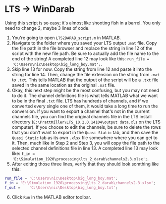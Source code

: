 # LTS → WinDarab

Using this script is so easy; it's almost like shooting fish in a barrel. You only need to change 2, maybe 3 lines of code.

1. You're going to open `LTS2DARAB_script.m` in MATLAB.
2. Navigate to the folder where you saved your LTS output `.mat` file. Copy the file path in the file browser and replace the string in line 12 of the script with the new file path. Be sure to actually add the file name to the end of the string! A completed line 12 may look like this: `run_file = 'C:\Users\nic\Desktop\big_long_boy.mat';`.
3. Skip line 13 for now. Copy the string from line 12 and paste it into the string for line 14. Then, change the file extension on the string from `.mat` to `.txt`. This tells MATLAB that the output of the script will be a `.txt` file saved in the same location as the original `.mat` file.
4. Okay, this next step might be the most confusing, but you may not need to do it. The channel definitions file is what tells MATLAB what we want to be in the final `.txt` file. LTS has hundreds of channels, and if we converted every single one of them, it would take a long time to run the conversion. If you want to export a channel that's not in the current channels file, you can find the original channels file in the LTS install directory (`E:\PrattMiller\LTS_10.2.0.14104\output data.xls` on the LTS computer). If you choose to edit the channels, be sure to delete the rows that you don't want to export in the `Quasi Static` tab, and then save the `Quasi Static` tab as its own `.xlsx` file somewhere where you can get to it. Then, much like in Step 2 and Step 3, you will copy the file path to the selected channel definitions file in line 13. A completed line 13 may look like: `f_in = 'E:\Simulation_1920\processing\lts_2_darab\channels2.3.xlsx';`.
5. After editing those three lines, verify that they should look somthing like this:
```MATLAB
run_file = 'C:\Users\nic\Desktop\big_long_boy.mat';
f_in = 'E:\Simulation_1920\processing\lts_2_darab\channels2.3.xlsx';
f_out =    'C:\Users\nic\Desktop\big_long_boy.txt';
```
6. Click `Run` in the MATLAB editor toolbar.
